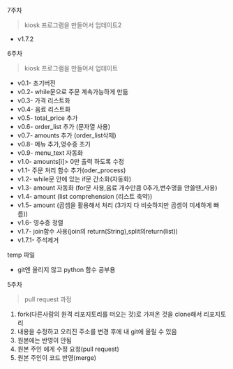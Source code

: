 


7주차
>kiosk 프로그램을 만들어서 업데이트2
* v1.7.2


6주차<br>
>kiosk 프로그램을 만들어서 업데이트
* v0.1- 초기버전
* v0.2- while문으로 주문 계속가능하게 만듦
* v0.3- 가격 리스트화
* v0.4- 음료 리스트화
* v0.5- total_price 추가
* v0.6- order_list 추가 (문자열 사용)
* v0.7- amounts 추가 (order_list삭제)
* v0.8- 메뉴 추가,영수증 초기
* v0.9- menu_text 자동화
* v1.0- amounts[i]> 0만 출력 하도록 수정
* v1.1- 주문 처리 함수 추가(oder_process)
* v1.2- while문 안에 있는 if문 간소화(자동화)
* v1.3- amount 자동화 (for문 사용,음료 개수만큼 0추가,변수명을 안쓸땐_사용)
* v1.4- amount (list comprehension (리스트 축약))
* v1.5- amount (곱셈을 활용해서 처리 (3가지 다 비슷하지만 곱셈이 미세하게 빠름))
* v1.6- 영수증 정렬
* v1.7- join함수 사용(join의 return(String),split의return(list))
* v1.7.1- 주석제거

temp 파일 
- git엔 올리지 않고 python 함수 공부용


5주차
>pull request 과정
1. fork(다른사람의 원격 리포지토리를 떠오는 것)로 가져온 것을 clone해서 리포지토리 
2. 내용을 수정하고 오리진 주소를 변경 후에 내 git에 올릴 수 있음  
3. 원본에는 반영이 안됨 
4. 원본 주인 에게 수정 요청(pull request) 
5. 원본 주인이 코드 반영(merge)



